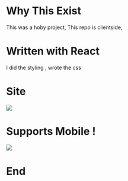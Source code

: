 # Why This Exist
This was a hoby project, This repo is clientside,

# Written with React
I did the styling , wrote the css
# Site
![](https://i.gyazo.com/c6bcbe35dbc0f78f2faf4b8778e37721.png)

# Supports Mobile !
![](https://i.gyazo.com/3ff28708a19f6c33b609a2e6ab593d93.png)

# End

